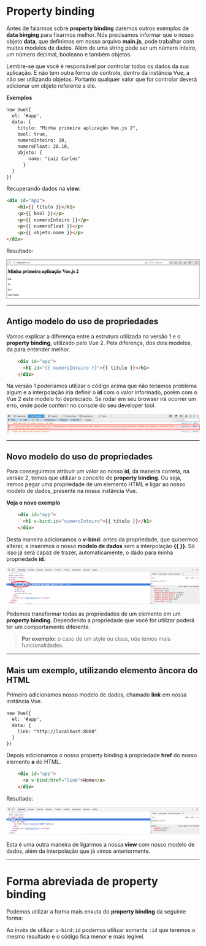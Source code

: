 # Property binding

Antes de falarmos sobre **property binding** daremos outros exemplos de **data binging** para fixarmos melhor. Nós precisamos informar que o nosso objeto **data**, que definimos em nosso arquivo **main.js**, pode trabalhar com muitos modelos de dados. Além de uma string pode ser um número inteiro, um número decimal, booleano e também objetos.

Lembre-se que você é responsável por controlar todos os dados da sua aplicação. E não tem outra forma de controle, dentro da instância Vue, a não ser utilizando objetos. Portanto qualquer valor que for controlar deverá adicionar um objeto referente a ele.

**Exemplos**

```
new Vue({
  el: '#app',
  data: {
    título: "Minha primeira aplicação Vue.js 2",
    bool: true,
    numeroInteiro: 10,
    numeroFloat: 20.10,
    objeto: {
        name: "Luiz Carlos"
      }
  }
})
```

Recuperando dados na **view**:

```html
<div id="app">
    <h1>{{ título }}</h1>
    <p>{{ bool }}</p>
    <p>{{ numeroInteiro }}</p>
    <p>{{ numeroFloat }}</p>
    <p>{{ objeto.name }}</p>
</div>
```

Resultado:

![Vue Content App 1](./images/vue-content-app1.png "Vue Content App 1")

***

## Antigo modelo do uso de propriedades

Vamos explicar a diferença entre a estrutura utilizada na versão 1 e o **property binding**, utilizado pelo Vue 2. Pela diferença, dos dois modelos, da para entender melhor.

```html
    <div id="app">
      <h1 id="{{ numeroInteiro }}">{{ título }}</h1>
    </div>
```

Na versão 1 poderíamos utilizar o código acima que não teríamos problema algum e a interpolação iria definir o **id** com o valor informado, porém com o Vue 2 este modelo foi depreciado. Se rodar em seu browser irá ocorrer um erro, onde pode conferir no console do seu developer tool.

![Vue Property Error](./images/vue-property-error.png "Vue Property Error")

***

## Novo modelo do uso de propriedades

Para conseguirmos atribuir um valor ao nosso **id**, da maneira correta, na versão 2, temos que utilizar o conceito de **property binding**. Ou seja, iremos pegar uma propriedade de um elemento HTML e ligar ao nosso modelo de dados, presente na nossa instância Vue.

**Veja o novo exemplo**

```html
    <div id="app">
      <h1 v-bind:id="numeroInteiro">{{ título }}</h1>
    </div>
```

Desta maneira adicionamos o **v-bind:** antes da propriedade, que quisermos alterar, e inserimos o nosso **modelo de dados** sem a interpolação **{{ }}**. Só isso já será capaz de trazer, automaticamente, o dado para minha propriedade **id**.

![Vue Property Ok](./images/vue-property-ok.png "Vue Property Ok")

Podemos transformar todas as propriedades de um elemento em um **property binding**. Dependendo a propriedade que você for utilizar poderá ter um comportamento diferente.

> **Por exemplo:**  o caso de um style ou class, nós temos mais funcionalidades.

***

## Mais um exemplo, utilizando elemento âncora do HTML

Primeiro adicionamos nosso modelo de dados, chamado **link** em nossa instância Vue.

```
new Vue({
  el: '#app',
  data: {
    link: "http://localhost:8080"
  }
})
```

Depois adicionamos o nosso property binding à propriedade **href** do nosso elemento **a** do HTML.

```html
    <div id="app">
      <a v-bind:href="link">Home</a>
    </div>
```

Resultado:

![Vue Property Link](./images/vue-property-link.png "Vue Property Link")

Esta é uma outra maneira de ligarmos a nossa **view** com nosso modelo de dados, além da interpolação que já vimos anteriormente.

***

# Forma abreviada de property binding

Podemos utilizar a forma mais enxuta do **property binding** da seguinte forma:

Ao invés de utilizar `v-bind:id` podemos utilizar somente `:id` que teremos o mesmo resultado e o código fica menor e mais legível.

